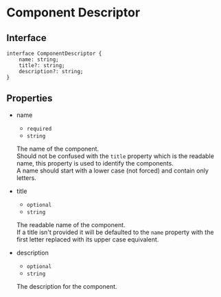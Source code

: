 # Component Descriptor

## Interface
    interface ComponentDescriptor {
        name: string;
        title?: string;
        description?: string;
    }

## Properties
* name

    * `required`
    * `string`
    
    The name of the component.  
    Should not be confused with the `title` property which is the readable name,
        this property is used to identify the components.  
    A name should start with a lower case (not forced) and contain only letters.
    
* title

    * `optional`
    * `string`
    
    The readable name of the component.  
    If a title isn't provided it will be defaulted to the `name` property with the first letter replaced with its upper case equivalent.
    
* description

    * `optional`
    * `string`
    
    The description for the component.